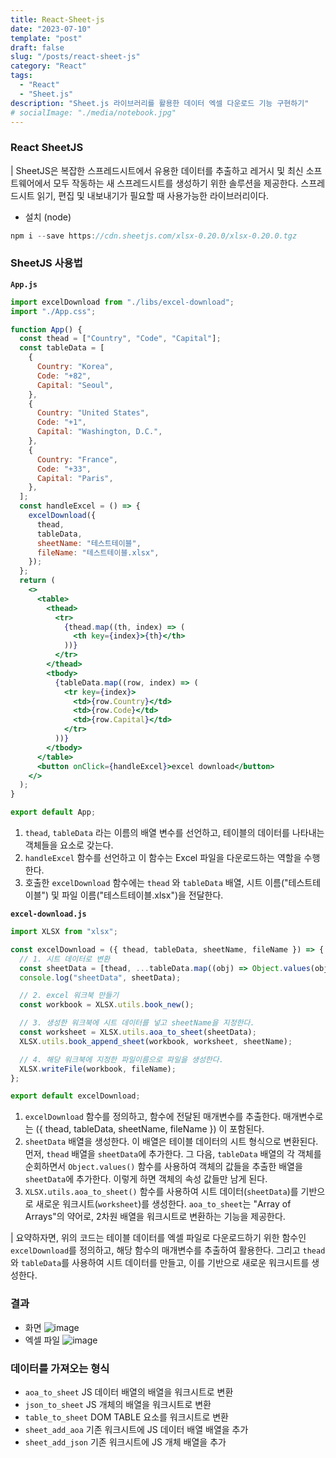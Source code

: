 ```yaml
---
title: React-Sheet-js
date: "2023-07-10"
template: "post"
draft: false
slug: "/posts/react-sheet-js"
category: "React"
tags:
  - "React"
  - "Sheet.js"
description: "Sheet.js 라이브러리를 활용한 데이터 엑셀 다운로드 기능 구현하기"
# socialImage: "./media/notebook.jpg"
---
```


### React SheetJS

| SheetJS은 복잡한 스프레드시트에서 유용한 데이터를 추출하고 레거시 및 최신 소프트웨어에서 모두 작동하는 새 스프레드시트를 생성하기 위한 솔루션을 제공한다. 스프레드시트 읽기, 편집 및 내보내기가 필요할 때 사용가능한 라이브러리이다.

- 설치 (node)

```jsx
npm i --save https://cdn.sheetjs.com/xlsx-0.20.0/xlsx-0.20.0.tgz
```

### SheetJS 사용법

**`App.js`**

```jsx
import excelDownload from "./libs/excel-download";
import "./App.css";

function App() {
  const thead = ["Country", "Code", "Capital"];
  const tableData = [
    {
      Country: "Korea",
      Code: "+82",
      Capital: "Seoul",
    },
    {
      Country: "United States",
      Code: "+1",
      Capital: "Washington, D.C.",
    },
    {
      Country: "France",
      Code: "+33",
      Capital: "Paris",
    },
  ];
  const handleExcel = () => {
    excelDownload({
      thead,
      tableData,
      sheetName: "테스트테이블",
      fileName: "테스트테이블.xlsx",
    });
  };
  return (
    <>
      <table>
        <thead>
          <tr>
            {thead.map((th, index) => (
              <th key={index}>{th}</th>
            ))}
          </tr>
        </thead>
        <tbody>
          {tableData.map((row, index) => (
            <tr key={index}>
              <td>{row.Country}</td>
              <td>{row.Code}</td>
              <td>{row.Capital}</td>
            </tr>
          ))}
        </tbody>
      </table>
      <button onClick={handleExcel}>excel download</button>
    </>
  );
}

export default App;
```

1. `thead`, `tableData` 라는 이름의 배열 변수를 선언하고, 테이블의 데이터를 나타내는 객체들을 요소로 갖는다.
2. `handleExcel` 함수를 선언하고 이 함수는 Excel 파일을 다운로드하는 역할을 수행한다.
3. 호출한 `excelDownload` 함수에는 `thead` 와 `tableData` 배열, 시트 이름("테스트테이블") 및 파일 이름("테스트테이블.xlsx")을 전달한다.

**`excel-download.js`**

```jsx
import XLSX from "xlsx";

const excelDownload = ({ thead, tableData, sheetName, fileName }) => {
  // 1. 시트 데이터로 변환
  const sheetData = [thead, ...tableData.map((obj) => Object.values(obj))];
  console.log("sheetData", sheetData);

  // 2. excel 워크북 만들기
  const workbook = XLSX.utils.book_new();

  // 3. 생성한 워크북에 시트 데이터를 넣고 sheetName을 지정한다.
  const worksheet = XLSX.utils.aoa_to_sheet(sheetData);
  XLSX.utils.book_append_sheet(workbook, worksheet, sheetName);

  // 4. 해당 워크북에 지정한 파일이름으로 파일을 생성한다.
  XLSX.writeFile(workbook, fileName);
};

export default excelDownload;
```

1. `excelDownload` 함수를 정의하고, 함수에 전달된 매개변수를 추출한다. 매개변수로는 ({ thead, tableData, sheetName, fileName }) 이 포함된다.
2. `sheetData` 배열을 생성한다. 이 배열은 테이블 데이터의 시트 형식으로 변환된다. 먼저, `thead` 배열을 `sheetData`에 추가한다. 그 다음, `tableData` 배열의 각 객체를 순회하면서 `Object.values()` 함수를 사용하여 객체의 값들을 추출한 배열을 `sheetData`에 추가한다. 이렇게 하면 객체의 속성 값들만 남게 된다.
3. `XLSX.utils.aoa_to_sheet()` 함수를 사용하여 시트 데이터(`sheetData`)를 기반으로 새로운 워크시트(`worksheet`)를 생성한다. `aoa_to_sheet`는 "Array of Arrays"의 약어로, 2차원 배열을 워크시트로 변환하는 기능을 제공한다.

| 요약하자면, 위의 코드는 테이블 데이터를 엑셀 파일로 다운로드하기 위한 함수인 `excelDownload`를 정의하고, 해당 함수의 매개변수를 추출하여 활용한다. 그리고 `thead`와 `tableData`를 사용하여 시트 데이터를 만들고, 이를 기반으로 새로운 워크시트를 생성한다.

### 결과
- 화면
![image](https://github.com/tamoimi/sheet-js/assets/100749520/9a36a698-2362-4bc0-985b-4af6184cf241)
- 엑셀 파일
![image](https://github.com/tamoimi/sheet-js/assets/100749520/b4e38929-a4e6-49ef-b16f-0f926ece03ca)

### 데이터를 가져오는 형식
- `aoa_to_sheet` JS 데이터 배열의 배열을 워크시트로 변환
- `json_to_sheet` JS 개체의 배열을 워크시트로 변환
- `table_to_sheet` DOM TABLE 요소를 워크시트로 변환
- `sheet_add_aoa` 기존 워크시트에 JS 데이터 배열 배열을 추가
- `sheet_add_json` 기존 워크시트에 JS 개체 배열을 추가
